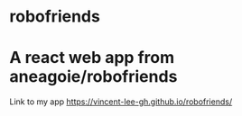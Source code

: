 # robofriends
# A react web app from aneagoie/robofriends

Link to my app
https://vincent-lee-gh.github.io/robofriends/
